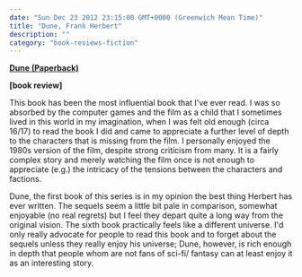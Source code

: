```yaml
---
date: "Sun Dec 23 2012 23:15:00 GMT+0000 (Greenwich Mean Time)"
title: "Dune, Frank Herbert"
description: ""
category: "book-reviews-fiction"
---
```

**[Dune (Paperback)](http://www.amazon.co.uk/review/R3KSU7JIAVNKHJ/ref=cm_cr_rdp_perm "Dune")**

**\[book review\]**

This book has been the most influential book that I've ever read. I was so absorbed by the computer games and the film as a child that I sometimes lived in this world in my imagination, when I was felt old enough (circa 16/17) to read the book I did and came to appreciate a further level of depth to the characters that is missing from the film. I personally enjoyed the 1980s version of the film, despite strong criticism from many. It is a fairly complex story and merely watching the film once is not enough to appreciate (e.g.) the intricacy of the tensions between the characters and factions.  
  
Dune, the first book of this series is in my opinion the best thing Herbert has ever written. The sequels seem a little bit pale in comparison, somewhat enjoyable (no real regrets) but I feel they depart quite a long way from the original vision. The sixth book practically feels like a different universe. I'd only really advocate for people to read this book and to forget about the sequels unless they really enjoy his universe; Dune, however, is rich enough in depth that people whom are not fans of sci-fi/ fantasy can at least enjoy it as an interesting story.
